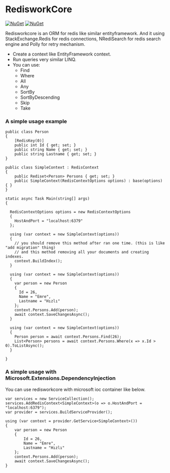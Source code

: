 # RedisworkCore

[![NuGet](https://img.shields.io/nuget/v/RedisworkCore?label=core%20nuget)](https://www.nuget.org/packages/RedisworkCore)
[![NuGet](https://img.shields.io/nuget/v/RedisworkCore.DataAnnotations?label=data-annotations%20nuget)](https://www.nuget.org/packages/RedisworkCore.DataAnnotations)

Redisworkcore is an ORM for redis like similar entityframework. And it using StackExchange.Redis for redis connections, NRediSearch for redis search engine and Polly for retry mechanism.

* Create a context like EntityFramework context.
* Run queries very similar LINQ.
* You can use:
    * Find
    * Where
    * All
    * Any
    * SortBy
    * SortByDescending
    * Skip
    * Take

### A simple usage example

    public class Person
    {
        [RedisKey(0)]
        public int Id { get; set; }
        public string Name { get; set; }
        public string Lastname { get; set; }
    }

    public class SimpleContext : RedisContext
    {
        public Rediset<Person> Persons { get; set; }
        public SimpleContext(RedisContextOptions options) : base(options) { }
    }

    static async Task Main(string[] args)
    {
      
      RedisContextOptions options = new RedisContextOptions
      {
        HostAndPort = "localhost:6379"
      };
      
      using (var context = new SimpleContext(options))
      {
        // you should remove this method after ran one time. (this is like "add migration" thing)
        // and this method removing all your documents and creating indexes.
        context.BuildIndex();
      }

      using (var context = new SimpleContext(options))
      {
        var person = new Person
        {
          Id = 26,
          Name = "Emre",
          Lastname = "Hızlı"
        };
        context.Persons.Add(person);
        await context.SaveChangesAsync();
      }

      using (var context = new SimpleContext(options))
      {
        Person person = await context.Persons.Find(26);
        List<Person> persons = await context.Persons.Where(x => x.Id > 0).ToListAsync();
      }
      
    }

### A simple usage with Microsoft.Extensions.DependencyInjection

You can use redisworkcore with microsoft ioc container like below.

    var services = new ServiceCollection();
    services.AddRedisContext<SimpleContext>(o => o.HostAndPort = "localhost:6379");
    var provider = services.BuildServiceProvider();

    using (var context = provider.GetService<SimpleContext>())
    {
        var person = new Person
        {
            Id = 26,
            Name = "Emre",
            Lastname = "Hızlı"
        };
        context.Persons.Add(person);
        await context.SaveChangesAsync();
    }
